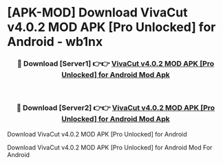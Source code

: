 # [APK-MOD] Download VivaCut v4.0.2 MOD APK [Pro Unlocked] for Android - wb1nx


<div align="center">
<h3>🔴 Download [Server1] 👉👉 <a href="https://apk-comot.site?title=VivaCut_v4.0.2_MOD_APK_[Pro_Unlocked]_for_Android">VivaCut v4.0.2 MOD APK [Pro Unlocked] for Android Mod Apk</a></h3><br>
<h3>🔴 Download [Server2] 👉👉 <a href="https://apk-comot.site?title=VivaCut_v4.0.2_MOD_APK_[Pro_Unlocked]_for_Android">VivaCut v4.0.2 MOD APK [Pro Unlocked] for Android Mod Apk</a></h3>
</div>



Download VivaCut v4.0.2 MOD APK [Pro Unlocked] for Android 

Download VivaCut v4.0.2 MOD APK [Pro Unlocked] for Android Mod For Android